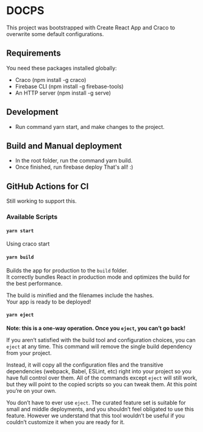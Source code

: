 # DOCPS

This project was bootstrapped with Create React App and Craco to overwrite some default configurations. 

## Requirements

You need these packages installed globally:
- Craco (npm install -g craco)
- Firebase CLI (npm install -g firebase-tools)
- An HTTP server (npm install -g serve)

## Development

- Run command yarn start, and make changes to the project. 

## Build and Manual deployment

- In the root folder, run the command yarn build.
- Once finished, run firebase deploy
That's all! :)

## GitHub Actions for CI

Still working to support this.



### Available Scripts

#### `yarn start`

Using craco start

#### `yarn build`

Builds the app for production to the `build` folder.\
It correctly bundles React in production mode and optimizes the build for the best performance.

The build is minified and the filenames include the hashes.\
Your app is ready to be deployed!

#### `yarn eject`

**Note: this is a one-way operation. Once you `eject`, you can’t go back!**

If you aren’t satisfied with the build tool and configuration choices, you can `eject` at any time. This command will remove the single build dependency from your project.

Instead, it will copy all the configuration files and the transitive dependencies (webpack, Babel, ESLint, etc) right into your project so you have full control over them. All of the commands except `eject` will still work, but they will point to the copied scripts so you can tweak them. At this point you’re on your own.

You don’t have to ever use `eject`. The curated feature set is suitable for small and middle deployments, and you shouldn’t feel obligated to use this feature. However we understand that this tool wouldn’t be useful if you couldn’t customize it when you are ready for it.